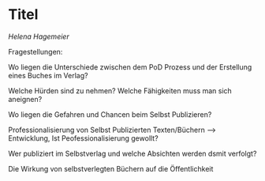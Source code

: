 
# Titel
*Helena Hagemeier*

Fragestellungen: 

Wo liegen die Unterschiede zwischen dem PoD Prozess und der Erstellung eines Buches im Verlag? 

Welche Hürden sind zu nehmen? Welche Fähigkeiten muss man sich aneignen?




Wo liegen die Gefahren und Chancen beim Selbst Publizieren?

Professionalisierung von Selbst Publizierten Texten/Büchern --> Entwicklung, Ist Peofessionalisierung gewollt?

Wer publiziert im Selbstverlag und welche Absichten werden dsmit verfolgt?

Die Wirkung von selbstverlegten Büchern auf die Öffentlichkeit

